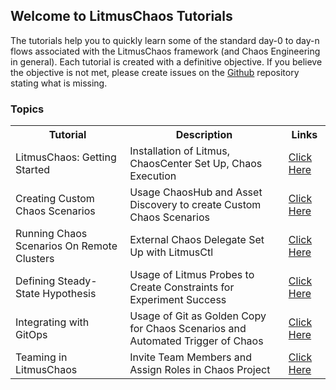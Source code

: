 ## Welcome to LitmusChaos Tutorials

The tutorials help you to quickly learn some of the standard day-0 to day-n flows associated with the LitmusChaos framework (and Chaos Engineering in general).
Each tutorial is created with a definitive objective. If you believe the objective is not met, please create issues on the [Github](https://github.com/litmuschaos/tutorials) 
repository stating what is missing. 


### Topics 

<table style="width:100%">
  <tr>
    <th> Tutorial </th>
    <th> Description </th>
    <th> Links </th>
  </tr>
  <tr>
    <td>LitmusChaos: Getting Started</td>
    <td>Installation of Litmus, ChaosCenter Set Up, Chaos Execution</td>
    <td><a href="https://litmuschaos.github.io/tutorials/tutorial-getting-started/index.html#0">Click Here</a></td>
  </tr>
  <tr>
    <td>Creating Custom Chaos Scenarios</td>
    <td>Usage ChaosHub and Asset Discovery to create Custom Chaos Scenarios</td>
    <td><a href="https://litmuschaos.github.io/tutorials/tutorial-create-custom-chaos-scenarios/index.html#0">Click Here</a></td>
  </tr>
  <tr>
    <td>Running Chaos Scenarios On Remote Clusters</td>
    <td>External Chaos Delegate Set Up with LitmusCtl</td>
    <td>
      <a href="https://litmuschaos.github.io/tutorials/tutorial-running-chaos-scenario-on-remote-cluster/index.html#0">Click Here</a>
    </td>
  </tr>
  <tr>
    <td>Defining Steady-State Hypothesis</td>
    <td>Usage of Litmus Probes to Create Constraints for Experiment Success</td>
    <td><a href="https://litmuschaos.github.io/tutorials/tutorial-defining-steady-state-hypothesis/index.html#0">Click Here</a></td>
  </tr>
  <tr>
    <td>Integrating with GitOps</td>
    <td>Usage of Git as Golden Copy for Chaos Scenarios and Automated Trigger of Chaos </td>
    <td><a href="https://litmuschaos.github.io/tutorials/tutorial-integrating-gitops/index.html#0">Click Here</a></td>
  </tr>
  <tr>
    <td>Teaming in LitmusChaos</td>
    <td>Invite Team Members and Assign Roles in Chaos Project</td>
    <td>
      <a href="https://litmuschaos.github.io/tutorials/tutorials-teaming-in-litmus/index.html#0">Click Here</a>
    </td>
  </tr>
</table>
